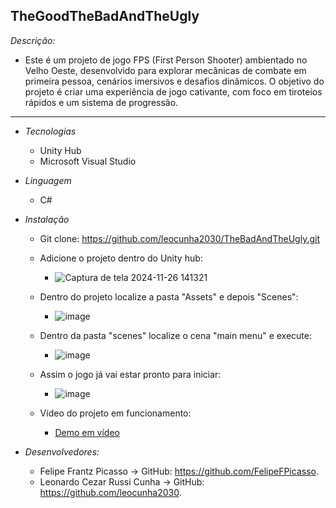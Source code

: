 ## TheGoodTheBadAndTheUgly

*Descrição:*
- Este é um projeto de jogo FPS (First Person Shooter) ambientado no Velho Oeste, desenvolvido para explorar mecânicas de combate em primeira pessoa, cenários imersivos e desafios dinâmicos. O objetivo do projeto é criar uma experiência de jogo cativante, com foco em tiroteios rápidos e um sistema de progressão.

---

- *Tecnologias*
    - Unity Hub
    - Microsoft Visual Studio

- *Linguagem*
    - C#

- *Instalação*
    - Git clone: https://github.com/leocunha2030/TheBadAndTheUgly.git
    - Adicione o projeto dentro do Unity hub:
        - ![Captura de tela 2024-11-26 141321](https://github.com/user-attachments/assets/21873053-fc5a-4b68-b003-d2966f387256)
    - Dentro do projeto localize a pasta "Assets" e depois "Scenes":
        - ![image](https://github.com/user-attachments/assets/4cad61ac-be58-406e-81ef-ae8fa425a458)
    - Dentro da pasta "scenes" localize o cena "main menu" e execute:
        - ![image](https://github.com/user-attachments/assets/f678a21b-013e-4f46-b497-146c9522f23a)
    - Assim o jogo já vai estar pronto para iniciar:
        - ![image](https://github.com/user-attachments/assets/e70543de-ace6-47c5-8d4b-65b59d0268d4)

    - Vídeo do projeto em funcionamento: 
        - [Demo em vídeo](https://drive.google.com/file/d/1uxTHLEHhvVI48cMtw_PJk9Do-R_FBVsk/view?usp=sharing)

- *Desenvolvedores:*
    - Felipe Frantz Picasso -> GitHub: https://github.com/FelipeFPicasso.
    - Leonardo Cezar Russi Cunha -> GitHub: https://github.com/leocunha2030.






